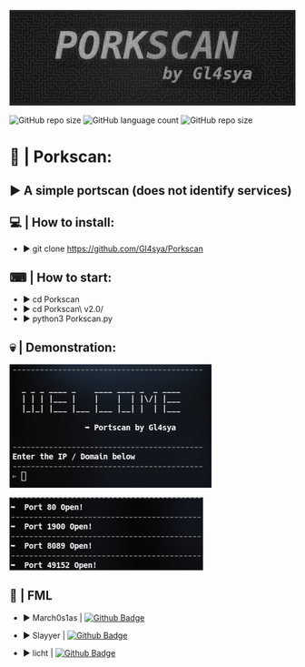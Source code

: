 ![alt text](https://github.com/Gl4sya/Porkscan/blob/main/imgs/logo.jpg)

![GitHub repo size](https://img.shields.io/github/repo-size/Gl4sya/Porkscan?style=plastic)
![GitHub language count](https://img.shields.io/github/languages/count/Gl4sya/Porkscan?style=plastic)
![GitHub repo size](https://img.shields.io/github/languages/top/Gl4sya/Porkscan?style=plastic)

# 🐷 | Porkscan:
## ► A simple portscan (does not identify services)

## 💻 | How to install:
 - ► git clone https://github.com/Gl4sya/Porkscan

## ⌨ | How to start:
 - ► cd Porkscan
 - ► cd Porkscan\ v2.0/
 - ► python3 Porkscan.py

## 💀 | Demonstration:
![alt text](https://github.com/Gl4sya/Porkscan/blob/main/imgs/Screenshot_20201223_172524.png)

![alt text](https://github.com/Gl4sya/Porkscan/blob/main/imgs/Screenshot_20201223_172829.png)

## 🦉 | FML
 - ► March0s1as | 
[![Github Badge](https://img.shields.io/badge/-Github-000?style=flat-square&logo=Github&logoColor=white&link=https://github.com/march0s1as/)](https://github.com/march0s1as/)

 - ► Slayyer | 
[![Github Badge](https://img.shields.io/badge/-Github-000?style=flat-square&logo=Github&logoColor=white&link=https://github.com/Slayyer-dev)](https://github.com/Slayyer-dev)

 - ► licht | 
[![Github Badge](https://img.shields.io/badge/-Github-000?style=flat-square&logo=Github&logoColor=white&link=https://github.com/zy0x157)](https://github.com/zy0x157)
